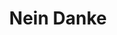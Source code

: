 ---
title: Nein Danke
category: paintings
series: 2016-2018
year: 2017
image: Nein，Danke 803x1000.jpg
size: 80.3cmx100cm
materials: oil on canvas
---